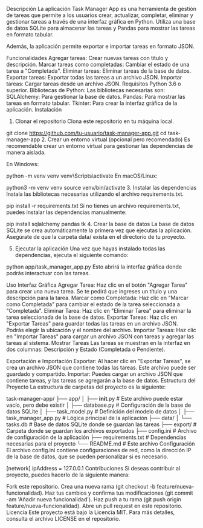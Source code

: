 Descripción
La aplicación Task Manager App es una herramienta de gestión de tareas que permite a los usuarios crear, actualizar, completar, eliminar y gestionar tareas a través de una interfaz gráfica en Python. Utiliza una base de datos SQLite para almacenar las tareas y Pandas para mostrar las tareas en formato tabular.

Además, la aplicación permite exportar e importar tareas en formato JSON.

Funcionalidades
Agregar tareas: Crear nuevas tareas con título y descripción.
Marcar tareas como completadas: Cambiar el estado de una tarea a "Completada".
Eliminar tareas: Eliminar tareas de la base de datos.
Exportar tareas: Exportar todas las tareas a un archivo JSON.
Importar tareas: Cargar tareas desde un archivo JSON.
Requisitos
Python 3.6 o superior.
Bibliotecas de Python: Las bibliotecas necesarias son:
SQLAlchemy: Para gestionar la base de datos.
Pandas: Para mostrar las tareas en formato tabular.
Tkinter: Para crear la interfaz gráfica de la aplicación.
Instalación
1. Clonar el repositorio
Clona este repositorio en tu máquina local.

git clone https://github.com/tu-usuario/task-manager-app.git
cd task-manager-app
2. Crear un entorno virtual (opcional pero recomendado)
Es recomendable crear un entorno virtual para gestionar las dependencias de manera aislada.

En Windows:

python -m venv venv
venv\Scripts\activate
En macOS/Linux:

python3 -m venv venv
source venv/bin/activate
3. Instalar las dependencias
Instala las bibliotecas necesarias utilizando el archivo requirements.txt.

pip install -r requirements.txt
Si no tienes un archivo requirements.txt, puedes instalar las dependencias manualmente:

pip install sqlalchemy pandas tk
4. Crear la base de datos
La base de datos SQLite se crea automáticamente la primera vez que ejecutas la aplicación. Asegúrate de que la carpeta data/ exista en el directorio de tu proyecto.

5. Ejecutar la aplicación
Una vez que hayas instalado todas las dependencias, ejecuta el siguiente comando:

python app/task_manager_app.py
Esto abrirá la interfaz gráfica donde podrás interactuar con las tareas.

Uso
Interfaz Gráfica
Agregar Tarea: Haz clic en el botón "Agregar Tarea" para crear una nueva tarea. Se te pedirá que ingreses un título y una descripción para la tarea.
Marcar como Completada: Haz clic en "Marcar como Completada" para cambiar el estado de la tarea seleccionada a "Completada".
Eliminar Tarea: Haz clic en "Eliminar Tarea" para eliminar la tarea seleccionada de la base de datos.
Exportar Tareas: Haz clic en "Exportar Tareas" para guardar todas las tareas en un archivo JSON. Podrás elegir la ubicación y el nombre del archivo.
Importar Tareas: Haz clic en "Importar Tareas" para cargar un archivo JSON con tareas y agregar las tareas al sistema.
Mostrar Tareas
Las tareas se muestran en la interfaz en dos columnas: Descripción y Estado (Completada o Pendiente).

Exportación e Importación
Exportar: Al hacer clic en "Exportar Tareas", se crea un archivo JSON que contiene todas las tareas. Este archivo puede ser guardado y compartido.
Importar: Puedes cargar un archivo JSON que contiene tareas, y las tareas se agregarán a la base de datos.
Estructura del Proyecto
La estructura de carpetas del proyecto es la siguiente:

task-manager-app/
├── app/
│   ├── __init__.py                  # Este archivo puede estar vacío, pero debe existir
│   ├── database.py                  # Configuración de la base de datos SQLite
│   ├── task_model.py                # Definición del modelo de datos
│   ├── task_manager_app.py          # Lógica principal de la aplicación
├── data/
│   └── tasks.db                     # Base de datos SQLite donde se guardan las tareas
├── export/                          # Carpeta donde se guardan los archivos exportados
├── config.ini                       # Archivo de configuración de la aplicación
├── requirements.txt                 # Dependencias necesarias para el proyecto
└── README.md                        # Este archivo
Configuración
El archivo config.ini contiene configuraciones de red, como la dirección IP de la base de datos, que se pueden personalizar si es necesario.

[network]
ipAddress = 127.0.0.1
Contribuciones
Si deseas contribuir al proyecto, puedes hacerlo de la siguiente manera:

Fork este repositorio.
Crea una nueva rama (git checkout -b feature/nueva-funcionalidad).
Haz tus cambios y confirma tus modificaciones (git commit -am 'Añadir nueva funcionalidad').
Haz push a tu rama (git push origin feature/nueva-funcionalidad).
Abre un pull request en este repositorio.
Licencia
Este proyecto está bajo la Licencia MIT. Para más detalles, consulta el archivo LICENSE en el repositorio.
